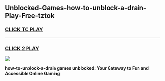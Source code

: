 
## Unblocked-Games-how-to-unblock-a-drain-Play-Free-tztok
<h3>
<a href="https://premium76.site?title=how-to-unblock-a-drain&ref=21A">CLICK TO PLAY</a></h3>
<hr>

<h3>
<a href="https://premium76.site?title=how-to-unblock-a-drain&ref=21A">CLICK 2 PLAY</a>
  
</h3>

<a href="https://premium76.site?title=how-to-unblock-a-drain&ref=21A"><img src="https://clearcache.store/games.png"></a>


**how-to-unblock-a-drain games unblocked: Your Gateway to Fun and Accessible Online Gaming**

